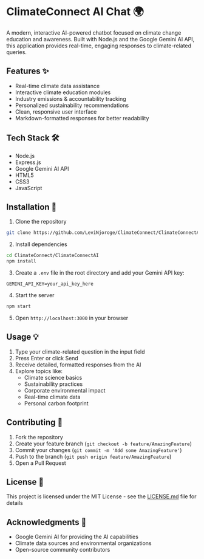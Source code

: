 # ClimateConnect AI Chat 🌍

A modern, interactive AI-powered chatbot focused on climate change education and awareness. Built with Node.js and the Google Gemini AI API, this application provides real-time, engaging responses to climate-related queries.

## Features ✨

- Real-time climate data assistance
- Interactive climate education modules
- Industry emissions & accountability tracking
- Personalized sustainability recommendations
- Clean, responsive user interface
- Markdown-formatted responses for better readability

## Tech Stack 🛠

- Node.js
- Express.js
- Google Gemini AI API
- HTML5
- CSS3
- JavaScript

## Installation 🚀

1. Clone the repository
```bash
git clone https://github.com/LeviNjoroge/ClimateConnect/ClimateConnectAI
```

2. Install dependencies
```bash
cd ClimateConnect/ClimateConnectAI
npm install
```

3. Create a `.env` file in the root directory and add your Gemini API key:
```
GEMINI_API_KEY=your_api_key_here
```

4. Start the server
```bash
npm start
```

5. Open `http://localhost:3000` in your browser

## Usage 💡

1. Type your climate-related question in the input field
2. Press Enter or click Send
3. Receive detailed, formatted responses from the AI
4. Explore topics like:
   - Climate science basics
   - Sustainability practices
   - Corporate environmental impact
   - Real-time climate data
   - Personal carbon footprint

## Contributing 🤝

1. Fork the repository
2. Create your feature branch (`git checkout -b feature/AmazingFeature`)
3. Commit your changes (`git commit -m 'Add some AmazingFeature'`)
4. Push to the branch (`git push origin feature/AmazingFeature`)
5. Open a Pull Request

## License 📝

This project is licensed under the MIT License - see the [LICENSE.md](LICENSE.md) file for details

## Acknowledgments 🙏

- Google Gemini AI for providing the AI capabilities
- Climate data sources and environmental organizations
- Open-source community contributors
